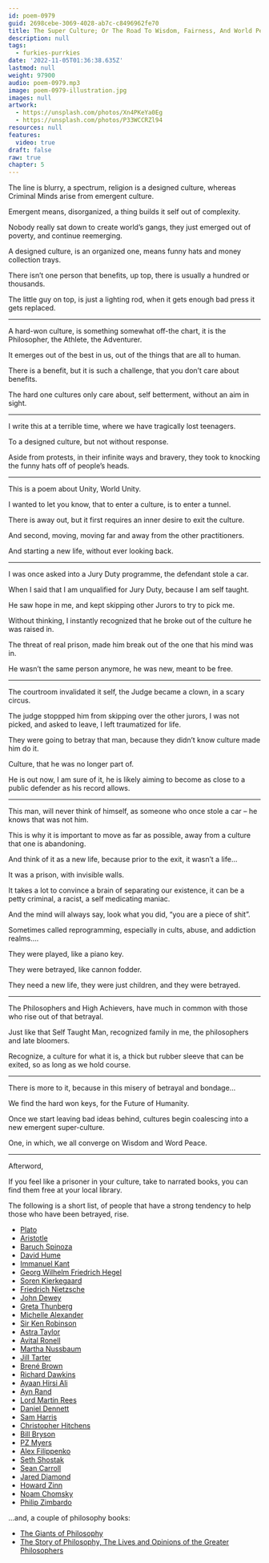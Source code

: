 ```yaml
---
id: poem-0979
guid: 2698cebe-3069-4028-ab7c-c8496962fe70
title: The Super Culture; Or The Road To Wisdom, Fairness, And World Peace
description: null
tags:
  - furkies-purrkies
date: '2022-11-05T01:36:38.635Z'
lastmod: null
weight: 97900
audio: poem-0979.mp3
image: poem-0979-illustration.jpg
images: null
artwork:
  - https://unsplash.com/photos/Xn4PKeYa0Eg
  - https://unsplash.com/photos/P33WCCRZl94
resources: null
features:
  video: true
draft: false
raw: true
chapter: 5
---
```


The line is blurry, a spectrum, religion is a designed culture,
whereas Criminal Minds arise from emergent culture.

Emergent means, disorganized,
a thing builds it self out of complexity.

Nobody really sat down to create world’s gangs,
they just emerged out of poverty, and continue reemerging.

A designed culture, is an organized one,
means funny hats and money collection trays.

There isn’t one person that benefits, up top,
there is usually a hundred or thousands.

The little guy on top, is just a lighting rod,
when it gets enough bad press it gets replaced.

---

A hard-won culture, is something somewhat off-the chart,
it is the Philosopher, the Athlete, the Adventurer.

It emerges out of the best in us,
out of the things that are all to human.

There is a benefit, but it is such a challenge,
that you don’t care about benefits.

The hard one cultures only care about,
self betterment, without an aim in sight.

---

I write this at a terrible time,
where we have tragically lost teenagers.

To a designed culture,
but not without response.

Aside from protests, in their infinite ways and bravery,
they took to knocking the funny hats off of people’s heads.

---

This is a poem about Unity,
World Unity.

I wanted to let you know,
that to enter a culture, is to enter a tunnel.

There is away out,
but it first requires an inner desire to exit the culture.

And second,
moving, moving far and away from the other practitioners.

And starting a new life,
without ever looking back.

---

I was once asked into a Jury Duty programme,
the defendant stole a car.

When I said that I am unqualified for Jury Duty,
because I am self taught.

He saw hope in me,
and kept skipping other Jurors to try to pick me.

Without thinking,
I instantly recognized that he broke out of the culture he was raised in.

The threat of real prison,
made him break out of the one that his mind was in.

He wasn’t the same person anymore,
he was new, meant to be free.

---

The courtroom invalidated it self,
the Judge became a clown, in a scary circus.

The judge stoppped him from skipping over the other jurors,
I was not picked, and asked to leave, I left traumatized for life.

They were going to betray that man,
because they didn’t know culture made him do it.

Culture,
that he was no longer part of.

He is out now, I am sure of it,
he is likely aiming to become as close to a public defender as his record allows.

---

This man, will never think of himself,
as someone who once stole a car – he knows that was not him.

This is why it is important to move as far as possible,
away from a culture that one is abandoning.

And think of it as a new life,
because prior to the exit, it wasn’t a life…

It was a prison,
with invisible walls.

It takes a lot to convince a brain of separating our existence,
it can be a petty criminal, a racist, a self medicating maniac.

And the mind will always say,
look what you did, “you are a piece of shit”.

Sometimes called reprogramming,
especially in cults, abuse, and addiction realms….

They were played,
like a piano key.

They were betrayed,
like cannon fodder.

They need a new life,
they were just children, and they were betrayed.

---

The Philosophers and High Achievers,
have much in common with those who rise out of that betrayal.

Just like that Self Taught Man,
recognized family in me, the philosophers and late bloomers.

Recognize, a culture for what it is,
a thick but rubber sleeve that can be exited, so as long as we hold course.

---

There is more to it,
because in this misery of betrayal and bondage…

We find the hard won keys,
for the Future of Humanity.

Once we start leaving bad ideas behind,
cultures begin coalescing into a new emergent super-culture.

One,
in which, we all converge on Wisdom and Word Peace.

---

Afterword,

If you feel like a prisoner in your culture,
take to narrated books, you can find them free at your local library.

The following is a short list,
of people that have a strong tendency to help those who have been betrayed, rise.

*   [Plato](https://www.youtube.com/results?search_query=Plato)
*   [Aristotle](https://www.youtube.com/results?search_query=Aristotle)
*   [Baruch Spinoza](https://www.youtube.com/results?search_query=Baruch+Spinoza)
*   [David Hume](https://www.youtube.com/results?search_query=David+Hume)
*   [Immanuel Kant](https://www.youtube.com/results?search_query=Immanuel+Kant)
*   [Georg Wilhelm Friedrich Hegel](https://www.youtube.com/results?search_query=Georg+Wilhelm+Friedrich+Hegel)
*   [Soren Kierkegaard](https://www.youtube.com/results?search_query=Soren+Kierkegaard)
*   [Friedrich Nietzsche](https://www.youtube.com/results?search_query=Friedrich+Nietzsche)
*   [John Dewey](https://www.youtube.com/results?search_query=John+Dewey)
*   [Greta Thunberg](https://www.youtube.com/results?search_query=Greta+Thunberg)
*   [Michelle Alexander](https://www.youtube.com/results?search_query=Michelle+Alexander)
*   [Sir Ken Robinson](https://www.youtube.com/results?search_query=Sir+Ken+Robinson)
*   [Astra Taylor](https://www.youtube.com/results?search_query=Astra+Taylor)
*   [Avital Ronell](https://www.youtube.com/results?search_query=Avital+Ronell)
*   [Martha Nussbaum](https://www.youtube.com/results?search_query=Martha+Nussbaum)
*   [Jill Tarter](https://www.youtube.com/results?search_query=Jill+Tarter)
*   [Brené Brown](https://www.youtube.com/results?search_query=Brene+Brown)
*   [Richard Dawkins](https://www.youtube.com/results?search_query=Richard+Dawkins)
*   [Ayaan Hirsi Ali](https://www.youtube.com/results?search_query=Ayaan+Hirsi+Ali)
*   [Ayn Rand](https://www.youtube.com/results?search_query=Ayn+Rand)
*   [Lord Martin Rees](https://www.youtube.com/results?search_query=Lord+Martin+Rees)
*   [Daniel Dennett](https://www.youtube.com/results?search_query=Dan+Dennett)
*   [Sam Harris](https://www.youtube.com/results?search_query=Sam+Harris)
*   [Christopher Hitchens](https://www.youtube.com/results?search_query=Christopher+Hitchens)
*   [Bill Bryson](https://www.youtube.com/results?search_query=Bill+Bryson)
*   [PZ Myers](https://www.youtube.com/results?search_query=PZ+Myers)
*   [Alex Filippenko](https://www.youtube.com/results?search_query=Alex+Filippenko)
*   [Seth Shostak](https://www.youtube.com/results?search_query=Seth+Shostak)
*   [Sean Carroll](https://www.youtube.com/results?search_query=Sean+Carroll)
*   [Jared Diamond](https://www.youtube.com/results?search_query=Jared+Diamond)
*   [Howard Zinn](https://www.youtube.com/results?search_query=Howard+Zinn)
*   [Noam Chomsky](https://www.youtube.com/results?search_query=Noam+Chomsky)
*   [Philip Zimbardo](https://www.youtube.com/results?search_query=Philip+Zimbardo)

...and, a couple of philosophy books:

*   [The Giants of Philosophy](https://www.qwant.com/?q=Download+Giants+Of+Philosophy&client=opensearch&t=web)
*   [The Story of Philosophy, The Lives and Opinions of the Greater Philosophers](https://www.youtube.com/results?search_query=The+Story+of+Philosophy%2C+The+Lives+and+Opinions+of+the+Greater+Philosophers)
